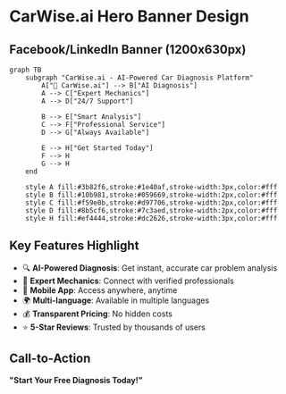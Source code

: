 # CarWise.ai Hero Banner Design

## Facebook/LinkedIn Banner (1200x630px)

```mermaid
graph TB
    subgraph "CarWise.ai - AI-Powered Car Diagnosis Platform"
        A["🚗 CarWise.ai"] --> B["AI Diagnosis"]
        A --> C["Expert Mechanics"]
        A --> D["24/7 Support"]
        
        B --> E["Smart Analysis"]
        C --> F["Professional Service"]
        D --> G["Always Available"]
        
        E --> H["Get Started Today"]
        F --> H
        G --> H
    end
    
    style A fill:#3b82f6,stroke:#1e40af,stroke-width:3px,color:#fff
    style B fill:#10b981,stroke:#059669,stroke-width:2px,color:#fff
    style C fill:#f59e0b,stroke:#d97706,stroke-width:2px,color:#fff
    style D fill:#8b5cf6,stroke:#7c3aed,stroke-width:2px,color:#fff
    style H fill:#ef4444,stroke:#dc2626,stroke-width:3px,color:#fff
```

## Key Features Highlight
- 🔍 **AI-Powered Diagnosis**: Get instant, accurate car problem analysis
- 🔧 **Expert Mechanics**: Connect with verified professionals
- 📱 **Mobile App**: Access anywhere, anytime
- 🌍 **Multi-language**: Available in multiple languages
- 💰 **Transparent Pricing**: No hidden costs
- ⭐ **5-Star Reviews**: Trusted by thousands of users

## Call-to-Action
**"Start Your Free Diagnosis Today!"**



